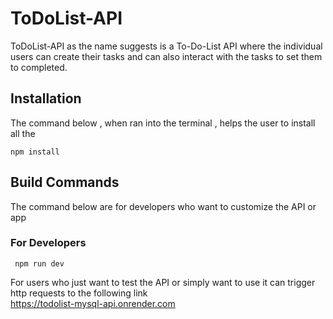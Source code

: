# ToDoList-API
ToDoList-API as the name suggests is a To-Do-List API where the individual users can create their tasks and can also interact with the tasks to set them to completed.

## Installation
The command below , when ran into the terminal , helps the user to install all the 
```node
npm install
```

## Build Commands
The command below are for developers who want to customize the API or app
### For Developers
```node
 npm run dev
```

For users who just want to test the API or simply want to use it can trigger http requests to the following link  
https://todolist-mysql-api.onrender.com
